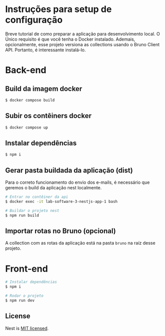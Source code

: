 
# Instruções para setup de configuração

Breve tutorial de como preparar a aplicação para desenvolvimento local. O Único requisito é que você tenha o Docker instalado. Ademais, opcionalmente, esse projeto versiona as collections usando o Bruno Client API. Portanto, é interessante instalá-lo.

# Back-end

## Build da imagem docker

```bash
$ docker compose build
```

## Subir os contêiners docker

```bash
$ docker compose up
```

## Instalar dependências

```bash
$ npm i
```

## Gerar pasta buildada da aplicação (dist)

Para o correto funcionamento do envio dos e-mails, é necessário que geremos o build da aplicação nest localmente.


```bash
# Entrar no contêiner da api
$ docker exec -it lab-software-3-nestjs-app-1 bash
```

```bash
# Buildar o projeto nest
$ npm run build
```

## Importar rotas no Bruno (opcional)

A collection com as rotas da aplicação está na pasta `bruno` na raíz desse projeto.

# Front-end

```bash
# Instalar dependências
$ npm i
```

```bash
# Rodar o projeto
$ npm run dev
```

## License

Nest is [MIT licensed](LICENSE).

